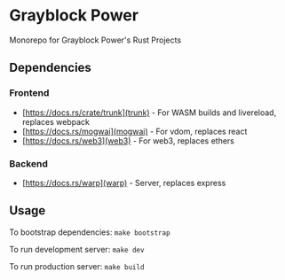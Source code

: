 # Grayblock Power

Monorepo for Grayblock Power's Rust Projects

## Dependencies

### Frontend

- [https://docs.rs/crate/trunk](trunk) - For WASM builds and livereload, replaces webpack
- [https://docs.rs/mogwai](mogwai) - For vdom, replaces react
- [https://docs.rs/web3](web3) - For web3, replaces ethers

### Backend

- [https://docs.rs/warp](warp) - Server, replaces express

## Usage

To bootstrap dependencies: `make bootstrap`

To run development server: `make dev`

To run production server: `make build`
